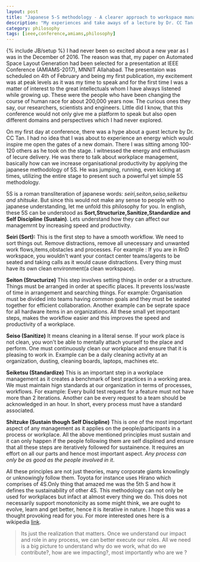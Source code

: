 ```yaml
---
layout: post
title: "Japanese 5-S methodology - A clearer approach to workspace management"
description: "My experiences and take aways of a lecture by Dr. CC Tan (Mae Fah Luang University)"
category: philosophy
tags: [ieee,conference,amiams,philosophy]
---
```

{% include JB/setup %}
I had never been so excited about a new year as I was in the December of 2016. The reason was that, my paper on Automated Space Layout Generation had been selected for a presentation at IEEE Conference (AMIAMS-2017), MNNIT Allahabad. The presentaion was scheduled on 4th of February and being my first publication, my excitement was at peak levels as it was my time to speak and for the first time I was a matter of interest to the great intellectuals whom I have always listened while growing up. These were the people who have been changing the course of human race for about 200,000 years now. The curious ones they say, our researchers, scientists and engineers. Little did I know, that this conference would not only give me a platform to speak but also open different domains and perspectives which I had never explored.
 
On my first day at conference, there was a hype about a guest lecture by Dr. CC Tan. I had no idea that I was about to experience an energy which would inspire me open the gates of a new domain. There I was sitting among 100-120 others as he took on the stage. I witnessed the energy and enthusiasm of lecure delivery. He was there to talk about workplace management, basically how can we increase organisational productivity by applying the japanese methodology of 5S. He was jumping, running, even kicking at times, utilizing the entire stage to present such a powerful yet simple 5S methodology.

5S is a roman transliteration of japanese words: *seiri,seiton,seiso,seiketsu and shitsuke*. But since this would not make any sense to people with no japanese understanding, let me unfold this philosophy for you. In english, these 5S can be understood as **Sort,Structurize,Sanitize,Standardize and Self Discipline (Sustain)**. Lets understand how they can affect our managemrnt by increasing speed and productivity.

**Seiri (Sort):**
This is the first step to have a smooth workflow. We need to sort things out. Remove distractions, remove all unecessary and unwanted work flows,items,obstacles and processes. For example : If you are in RnD workspace, you wouldn't want your contact center teams/agents to be seated and taking calls as it would cause distractions. Every thing must have its own clean environment(a clean workspace).

**Seiton (Structurize)**
This step involves setting things in order or a structure. Things must be arranged in order at specific places. It prevents loss/waste of time in arrangement and searching things. For example: Organisation must be divided into teams having common goals and they must be seated together for efficient collaboration. Another example can be seprate space for all hardware items in an organizations. All these small yet important steps, makes the workflow easier and this improves the speed and productivity of a workplace.

**Seiso (Sanitize)**
It means cleaning in a literal sense. If your work place is not clean, you won't be able to mentally attach yourself to the place and perform. One must continuously clean our workplace and ensure that it is pleasing to work in. Example can be a daily cleaning activity at an organization, dusting, cleaning boards, laptops, machines etc.

**Seiketsu (Standardize)**
This is an important step in a workplace management as it creates a benchmark of best practices in a working area. We must maintain hign standards at our organization in terms of processes, workflows. For example: Every build test request for a feature must not have more than 2 iterations. Another can be every request to a team should be acknowledged in an hour. In short, every process must have a standard associated.

**Shitzuke (Sustain though Self Discipline)**
This is one of the most important aspect of any management as it applies on the people/participants in a process or workplace. All the above mentioned principles must sustain and it can only happen if the people following them are self displined and ensure that all these steps are iteratively followed for sustainence. It requires an effort on all our parts and hence most important aspect. *Any process can only be as good as the people involved in it*.

All these principles are not just theories, many corporate giants knowlingly or unknowingly follow them. Toyota for instance uses Hirano which comprises of 4S.Only thing that amazed me was the 5th S and how it defines the sustainability of other 4S. This methodology can not only be used for workplaces but infact at almost every thing we do. This does not necessarily support monotonicity as some might think, we are ought to evolve, learn and get better, hence it is iterative in nature. I hope this was a thought provoking read for you. For more interested ones here is a wikipedia [link](https://en.wikipedia.org/wiki/5S_(methodology)).

>Its just the realization that matters. Once we understand our impact and role in any process, we can better execute our roles. All we need is a big picture to understand why do we work, what do we contribute?, how are we impacting?, most importantly who are we ?

